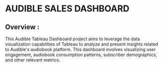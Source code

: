# AUDIBLE SALES DASHBOARD

## Overview :

This Audible Tableau Dashboard project aims to leverage the data visualization capabilities of Tableau to analyze and present insights related to Audible's audiobook platform.
This dashboard involves visualizing user engagement, audiobook consumption patterns, subscriber demographics, and other relevant metrics.
